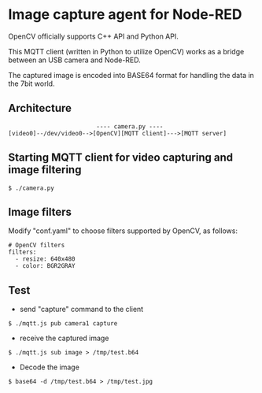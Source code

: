 # Image capture agent for Node-RED

OpenCV officially supports C++ API and Python API.

This MQTT client (written in Python to utilize OpenCV) works as a bridge between an USB camera and Node-RED.

The captured image is encoded into BASE64 format for handling the data in the 7bit world.

## Architecture

```
                         ---- camera.py ----
[video0]--/dev/video0-->[OpenCV][MQTT client]--->[MQTT server]
```

## Starting MQTT client for video capturing and image filtering
```
$ ./camera.py
```

## Image filters

Modify "conf.yaml" to choose filters supported by OpenCV, as follows:

```
# OpenCV filters
filters:
  - resize: 640x480
  - color: BGR2GRAY
```

## Test

- send "capture" command to the client

```
$ ./mqtt.js pub camera1 capture
```

- receive the captured image

```
$ ./mqtt.js sub image > /tmp/test.b64
```

- Decode the image

```
$ base64 -d /tmp/test.b64 > /tmp/test.jpg
```
